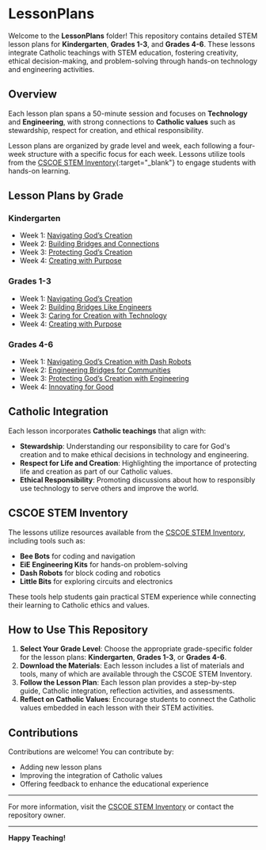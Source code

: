 # LessonPlans

Welcome to the **LessonPlans** folder! This repository contains detailed STEM lesson plans for **Kindergarten**, **Grades 1-3**, and **Grades 4-6**. These lessons integrate Catholic teachings with STEM education, fostering creativity, ethical decision-making, and problem-solving through hands-on technology and engineering activities.

## Overview

Each lesson plan spans a 50-minute session and focuses on **Technology** and **Engineering**, with strong connections to **Catholic values** such as stewardship, respect for creation, and ethical responsibility. 

Lesson plans are organized by grade level and week, each following a four-week structure with a specific focus for each week. Lessons utilize tools from the [CSCOE STEM Inventory](https://cscoe.myturn.com/library/){:target="_blank"} to engage students with hands-on learning.

## Lesson Plans by Grade

### Kindergarten
- Week 1: [Navigating God’s Creation](Kindergarten/Kindergarten_Navigating_Gods_Creation.md)
- Week 2: [Building Bridges and Connections](Kindergarten/Kindergarten_Building_Bridges_and_Connections.md)
- Week 3: [Protecting God’s Creation](Kindergarten/Kindergarten_Protecting_Gods_Creation.md)
- Week 4: [Creating with Purpose](Kindergarten/Kindergarten_Creating_with_Purpose.md)

### Grades 1-3
- Week 1: [Navigating God’s Creation](Grades1-3/Grades1-3_Navigating_Gods_Creation.md)
- Week 2: [Building Bridges Like Engineers](Grades1-3/Grades1-3_Building_Bridges_Like_Engineers.md)
- Week 3: [Caring for Creation with Technology](Grades1-3/Grades1-3_Caring_for_Creation_with_Technology.md)
- Week 4: [Creating with Purpose](Grades1-3/Grades1-3_Creating_with_Purpose.md)

### Grades 4-6
- Week 1: [Navigating God’s Creation with Dash Robots](Grades4-6/Grades4-6_Navigating_Gods_Creation.md)
- Week 2: [Engineering Bridges for Communities](Grades4-6/Grades4-6_Engineering_Bridges_for_Communities.md)
- Week 3: [Protecting God’s Creation with Engineering](Grades4-6/Grades4-6_Protecting_Gods_Creation.md)
- Week 4: [Innovating for Good](Grades4-6/Grades4-6_Innovating_for_Good.md)

## Catholic Integration

Each lesson incorporates **Catholic teachings** that align with:
- **Stewardship**: Understanding our responsibility to care for God's creation and to make ethical decisions in technology and engineering.
- **Respect for Life and Creation**: Highlighting the importance of protecting life and creation as part of our Catholic values.
- **Ethical Responsibility**: Promoting discussions about how to responsibly use technology to serve others and improve the world.

## CSCOE STEM Inventory

The lessons utilize resources available from the [CSCOE STEM Inventory](https://cscoe.myturn.com/library/), including tools such as:
- **Bee Bots** for coding and navigation
- **EiE Engineering Kits** for hands-on problem-solving
- **Dash Robots** for block coding and robotics
- **Little Bits** for exploring circuits and electronics

These tools help students gain practical STEM experience while connecting their learning to Catholic ethics and values.

## How to Use This Repository

1. **Select Your Grade Level**: Choose the appropriate grade-specific folder for the lesson plans: **Kindergarten**, **Grades 1-3**, or **Grades 4-6**.
2. **Download the Materials**: Each lesson includes a list of materials and tools, many of which are available through the CSCOE STEM Inventory.
3. **Follow the Lesson Plan**: Each lesson plan provides a step-by-step guide, Catholic integration, reflection activities, and assessments.
4. **Reflect on Catholic Values**: Encourage students to connect the Catholic values embedded in each lesson with their STEM activities.

## Contributions

Contributions are welcome! You can contribute by:
- Adding new lesson plans
- Improving the integration of Catholic values
- Offering feedback to enhance the educational experience

---

For more information, visit the [CSCOE STEM Inventory](https://cscoe.myturn.com/library/) or contact the repository owner.

---

**Happy Teaching!**
